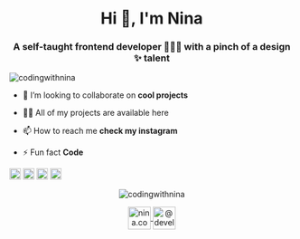 <h1 align="center">Hi 👋, I'm Nina</h1>
<h3 align="center">A self-taught frontend developer 🧙🏻‍♂️ with a pinch of a design ✨ talent</h3>

<p align="left"> <img src="https://komarev.com/ghpvc/?username=codingwithnina" alt="codingwithnina" /> </p>

- 👯 I’m looking to collaborate on **cool projects**

- 👨‍💻 All of my projects are available here

- 📫 How to reach me **check my instagram**

- ⚡ Fun fact **<coffee> Code </coffee>**

<p align="left">
  <img src="https://konpa.github.io/devicon/devicon.git/icons/react/react-original-wordmark.svg" alt="react" width="20" height="20"/> 
  <img src="https://konpa.github.io/devicon/devicon.git/icons/css3/css3-original-wordmark.svg" alt="css3" width="20" height="20"/> 
  <img src="https://konpa.github.io/devicon/devicon.git/icons/html5/html5-original-wordmark.svg" alt="html5" width="20" height="20"/> 
  <img src="https://konpa.github.io/devicon/devicon.git/icons/javascript/javascript-original.svg" alt="javascript" width="20" height="20"/>
</p>
<p align="center"> 
 <img src="https://github-readme-stats.vercel.app/api?username=codingwithnina&show_icons=true" alt="codingwithnina" /> 
</p>

<p align="center">
<a href="https://instagram.com/nina.codes" target="blank">
  <img align="center" src="https://cdn.jsdelivr.net/npm/simple-icons@3.0.1/icons/instagram.svg" alt="nina.codes" height="40" width="40" />
</a>
<a href="https://medium.com/@developer.journeys" target="blank">
  <img align="center" src="https://cdn.jsdelivr.net/npm/simple-icons@3.0.1/icons/medium.svg" alt="@developer.journeys" height="40" width="40" />
</a>
</p>
